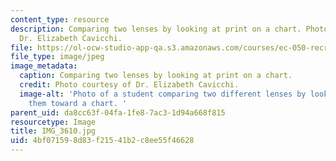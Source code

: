 ```yaml
---
content_type: resource
description: Comparing two lenses by looking at print on a chart. Photo courtesy of
  Dr. Elizabeth Cavicchi.
file: https://ol-ocw-studio-app-qa.s3.amazonaws.com/courses/ec-050-recreate-experiments-from-history-inform-the-future-from-the-past-galileo-january-iap-2010/4bf071598d83f21541b2c8ee55f46628_IMG_3610.jpg
file_type: image/jpeg
image_metadata:
  caption: Comparing two lenses by looking at print on a chart.
  credit: Photo courtesy of Dr. Elizabeth Cavicchi.
  image-alt: 'Photo of a student comparing two different lenses by looking through
    them toward a chart. '
parent_uid: da8cc63f-04fa-1fe8-7ac3-1d94a668f815
resourcetype: Image
title: IMG_3610.jpg
uid: 4bf07159-8d83-f215-41b2-c8ee55f46628
---
```

